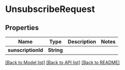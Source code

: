 # UnsubscribeRequest

## Properties
Name | Type | Description | Notes
------------ | ------------- | ------------- | -------------
**sunscriptionId** | **String** |  | 

[[Back to Model list]](../README.md#documentation-for-models) [[Back to API list]](../README.md#documentation-for-api-endpoints) [[Back to README]](../README.md)


